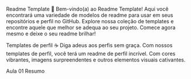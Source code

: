 Readme Template 📜
Bem-vindo(a) ao Readme Template! Aqui você encontrará uma variedade de modelos de readme para usar em seus repositórios e perfil no GitHub. Explore nossa coleção de templates e encontre aquele que melhor se adequa ao seu projeto. Comece agora mesmo e deixe o seu readme brilhar!

Templates de perfil ☕️
Diga adeus aos perfis sem graça. Com nossos templates de perfil, você terá um readme de perfil incrível. Com cores vibrantes, imagens surpreendentes e outros elementos visuais cativantes.

Aula 01 Resumo